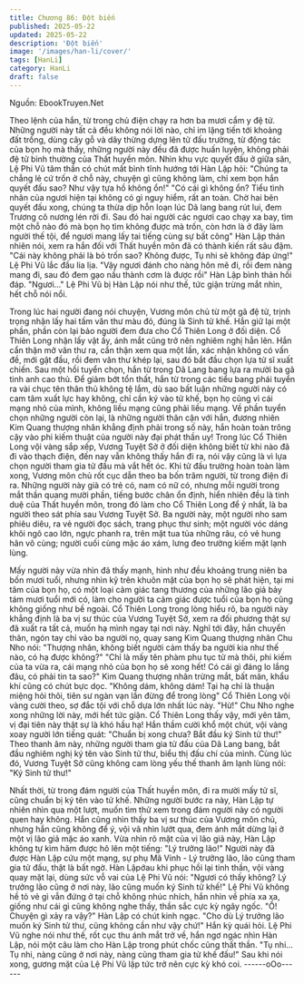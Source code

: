 ```yaml
---
title: Chương 86: Đột biến
published: 2025-05-22
updated: 2025-05-22
description: 'Đột biến'
image: '/images/han-li/cover/'
tags: [HanLi]
category: HanLi
draft: false
---
```


Nguồn: EbookTruyen.Net

Theo lệnh của hắn, từ trong chủ điện chạy ra hơn ba mươi cẩm y
đệ tử.
Những người này tất cả đều không nói lời nào, chỉ im lặng tiến tới
khoảng đất trống, dùng cây gỗ và dây thừng dựng lên tử đấu
trường, từ động tác của bọn họ mà thấy, những người này đều đã
được huấn luyện, không phải đệ tử bình thường của Thất huyền
môn.
Nhìn khu vực quyết đấu ở giữa sân, Lệ Phi Vũ tâm thần có chút
mất bình tĩnh hướng tới Hàn Lập hỏi: "Chúng ta chẳng lẻ cứ trốn
ở chỗ này, chuyện gì cũng không làm, chỉ xem bọn hắn quyết đấu
sao? Như vậy tựa hồ không ổn!"
"Có cái gì không ổn? Tiểu tình nhân của ngươi hiện tại không có
gì nguy hiểm, rất an toàn. Chờ hai bên quyết đấu xong, chúng ta
thừa dịp hỗn loạn lúc Dã lang bang rút lui, đem Trương cô nương
lén rời đi. Sau đó hai người các ngươi cao chạy xa bay, tìm một
chỗ nào đó mà bọn họ tìm không được mà trốn, còn hơn là ở đây
làm người thế tội, để ngươi mang lấy tai tiếng cùng sự bất công"
Hàn Lập thản nhiên nói, xem ra hắn đối với Thất huyền môn đã
có thành kiến rất sâu đậm.
"Cái này không phải là bỏ trốn sao? Không được, Tụ nhi sẽ không
đáp ứng!" Lệ Phi Vũ lắc đầu lia lịa.
"Vậy ngươi đánh cho nàng hôn mê đi, rồi đem nàng mang đi, sau
đó đem gạo nấu thành cơm là được rồi" Hàn Lập bình thản hồi
đáp.
"Ngươi…" Lệ Phi Vũ bị Hàn Lập nói như thế, tức giận trừng mắt
nhìn, hết chỗ nói nổi.

Trong lúc hai người đang nói chuyện, Vương môn chủ từ một gã
đệ tử, trịnh trọng nhận lấy hai tấm văn thư màu đỏ, đúng là Sinh
tử khế. Hắn giữ lại một phần, phần còn lại bảo người đem đưa
cho Cổ Thiên Long ở đối diện.
Cổ Thiên Long nhận lấy vật ấy, ánh mắt cũng trở nên nghiêm nghị
hẳn lên. Hắn cẩn thận mở văn thư ra, cẩn thận xem qua một lần,
xác nhận không có vấn đề, mới gật đầu, rồi đem văn thư khép lại,
sau đó bắt đầu chọn lựa tử sĩ xuất chiến.
Sau một hồi tuyển chọn, hắn từ trong Dã Lang bang lựa ra mười
ba gã tinh anh cao thủ. Để giảm bớt tổn thất, hắn từ trong các tiểu
bang phái tuyển ra vài chục tên thân thủ không tệ lắm, dù sao bất
luận những người này có cam tâm xuất lực hay không, chỉ cần ký
vào tử khế, bọn họ cũng vì cái mạng nhỏ của mình, không liều
mạng cũng phải liều mạng. Về phần tuyển chọn những người còn
lại, là những người thân cận với hắn, đương nhiên Kim Quang
thượng nhân khẳng định phải trong số này, hắn hoàn toàn trông
cậy vào phi kiếm thuật của người này đại phát thần uy!
Trong lúc Cổ Thiên Long vội vàng sắp xếp, Vương Tuyệt Sở ở đối
diện không biết từ khi nào đã đi vào thạch điện, đến nay vẫn
không thấy hắn đi ra, nói vậy cũng là vì lựa chọn người tham gia
tử đấu mà vắt hết óc.
Khi tử đấu trường hoàn toàn làm xong, Vương môn chủ rốt cục
dẫn theo ba bốn trăm người, từ trong điện đi ra.
Những người này già có trẻ có, nam có nữ có, nhưng mỗi người
trong mắt thần quang mười phần, tiếng bước chân ổn định, hiển
nhiên đều là tinh duệ của Thất huyền môn, trong đó làm cho Cổ
Thiên Long để ý nhất, là ba người theo sát phía sau Vương Tuyệt
Sở.
Ba người này, một người nho sam phiêu diêu, ra vẻ người đọc
sách, trang phục thư sinh; một người vóc dáng khôi ngô cao lớn,
ngực phanh ra, trên mặt tua tủa những râu, có vẻ hung hãn vô
cùng; người cuối cùng mặc áo xám, lưng đeo trường kiếm mặt
lạnh lùng.

Mấy người này vừa nhìn đã thấy mạnh, hình như đều khoảng
trung niên ba bốn mươi tuổi, nhưng nhìn kỹ trên khuôn mặt của
bọn họ sẽ phát hiện, tại mi tâm của bọn họ, có một loại cảm giác
tang thương của những lão giả bảy tám mươi tuổi mới có, làm
cho người ta cảm giác được tuổi của bọn họ cũng không giống
như bề ngoài.
Cổ Thiên Long trong lòng hiểu rõ, ba người này khẳng định là ba
vị sư thúc của Vương Tuyệt Sở, xem ra đối phương thật sự đã
xuất ra tất cả, muốn hạ mình ngay tại nơi này.
Nghĩ tới đây, hắn chuyển thân, ngón tay chỉ vào ba người nọ,
quay sang Kim Quang thượng nhân Chu Nho nói: "Thượng nhân,
không biết người cảm thấy ba người kia như thế nào, có hạ được
không?"
"Chỉ là mấy tên phàm phu tục tử mà thôi, phi kiếm của ta vừa ra,
cái mạng nhỏ của bọn họ sẽ xong hết! Có cái gì đáng lo lắng đâu,
có phải tin ta sao?" Kim Quang thượng nhân trừng mắt, bất mãn,
khẩu khí cũng có chút bực dọc.
"Không dám, không dám! Tại hạ chỉ là thuận miệng hỏi thôi, tiên
sư ngàn vạn lần đừng để trong lòng" Cổ Thiên Long vội vàng cười
theo, sợ đắc tội với chỗ dựa lớn nhất lúc này.
"Hừ!" Chu Nho nghe xong những lời này, mới hết tức giận.
Cổ Thiên Long thấy vậy, mới yên tâm, vị đại tiên này thật sự là
khó hầu hạ!
Hắn thầm cười khổ một chút, vội vàng xoay người lớn tiếng quát:
"Chuẩn bị xong chưa? Bắt đầu ký Sinh tử thư!"
Theo thanh âm này, những người tham gia tử đấu của Dã Lang
bang, bắt đầu nghiêm nghị ký tên vào Sinh tử thư, biểu thị đấu chí
của mình.
Cùng lúc đó, Vương Tuyệt Sở cũng không cam lòng yếu thế
thanh âm lạnh lùng nói: "Ký Sinh tử thư!"

Nhất thời, từ trong đám người của Thất huyền môn, đi ra mười
mấy tử sĩ, cũng chuẩn bị ký tên vào tử khế.
Những người bước ra này, Hàn Lập tự nhiên nhìn qua một lượt,
muốn tìm thử xem trong đám người này có người quen hay
không. Hắn cũng nhìn thấy ba vị sư thúc của Vương môn chủ,
nhưng hắn cũng không để ý, vội vã nhìn lướt qua, đem ánh mắt
dừng lại ở một vị lão giả mặc áo xanh.
Vừa nhìn rõ mặt của vị lão giả này, Hàn Lập không tự kìm hãm
được hô lên một tiếng: "Lý trưởng lão!"
Người này đã được Hàn Lập cứu một mạng, sự phụ Mã Vinh - Lý
trưởng lão, lão cũng tham gia tử đấu, thật là bất ngờ.
Hàn Lậpớau khi phục hồi lại tinh thần, vội vàng quay mặt lại, dùng
sức vỗ vai của Lệ Phi Vũ nói: "Ngươi có thấy không? Lý trưởng
lão cũng ở nơi này, lão cũng muốn ký Sinh tử khế!"
Lệ Phi Vũ không hề tỏ vẻ gì vẫn đứng ở tại chỗ không nhúc
nhích, hắn nhìn về phía xa xa, giống như cái gì cũng không nghe
thấy, thần sắc cực kỳ ngây ngốc.
"Ồ! Chuyện gì xảy ra vậy?" Hàn Lập có chút kinh ngạc.
"Cho dù Lý trưởng lão muốn ký Sinh tử thư, cũng không cần như
vậy chứ!" Hắn kỳ quái hỏi.
Lệ Phi Vũ nghe nói như thế, rốt cục thu ánh mắt trở về, hắn ngơ
ngác nhìn Hàn Lập, nói một câu làm cho Hàn Lập trong phút chốc
cũng thất thần.
"Tụ nhi… Tụ nhi, nàng cũng ở nơi này, nàng cũng tham gia tử khế
đấu!"
Sau khi nói xong, gương mặt của Lệ Phi Vũ lập tức trở nên cực
kỳ khó coi.
------oOo------

